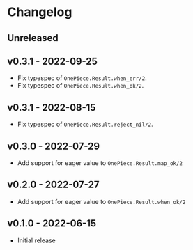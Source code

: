 # Changelog

## Unreleased

## v0.3.1 - 2022-09-25

- Fix typespec of `OnePiece.Result.when_err/2`.
- Fix typespec of `OnePiece.Result.when_ok/2`.

## v0.3.1 - 2022-08-15

- Fix typespec of `OnePiece.Result.reject_nil/2`.

## v0.3.0 - 2022-07-29

- Add support for eager value to `OnePiece.Result.map_ok/2`

## v0.2.0 - 2022-07-27

- Add support for eager value to `OnePiece.Result.when_ok/2`

## v0.1.0 - 2022-06-15

- Initial release
